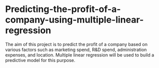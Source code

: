 # Predicting-the-profit-of-a-company-using-multiple-linear-regression
The aim of this project is to predict the profit of a company based on various factors such as marketing spend, R&amp;D spend, administration expenses, and location. Multiple linear regression will be used to build a predictive model for this purpose. 
